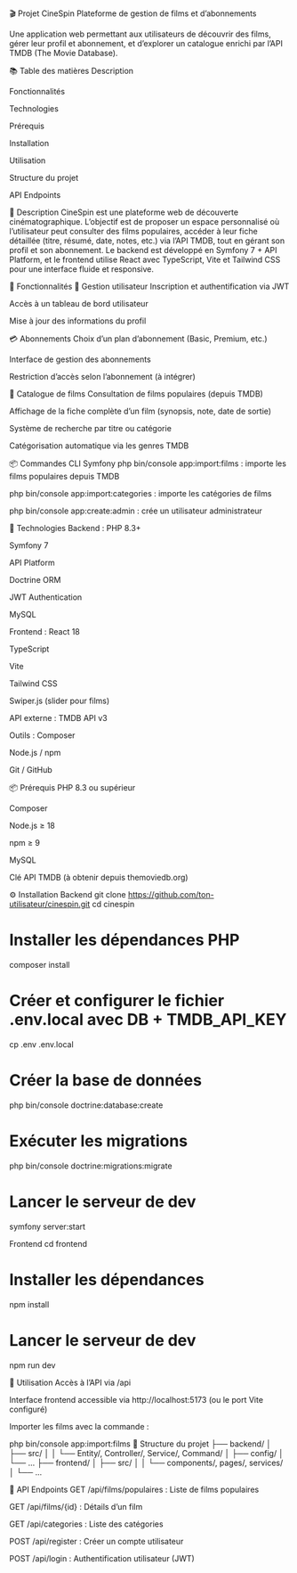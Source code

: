 🎬 Projet CineSpin
Plateforme de gestion de films et d’abonnements

Une application web permettant aux utilisateurs de découvrir des films, gérer leur profil et abonnement, et d’explorer un catalogue enrichi par l’API TMDB (The Movie Database).

📚 Table des matières
Description

Fonctionnalités

Technologies

Prérequis

Installation

Utilisation

Structure du projet

API Endpoints


📝 Description
CineSpin est une plateforme web de découverte cinématographique. L’objectif est de proposer un espace personnalisé où l’utilisateur peut consulter des films populaires, accéder à leur fiche détaillée (titre, résumé, date, notes, etc.) via l’API TMDB, tout en gérant son profil et son abonnement. Le backend est développé en Symfony 7 + API Platform, et le frontend utilise React avec TypeScript, Vite et Tailwind CSS pour une interface fluide et responsive.

🚀 Fonctionnalités
🔐 Gestion utilisateur
Inscription et authentification via JWT

Accès à un tableau de bord utilisateur

Mise à jour des informations du profil

💳 Abonnements
Choix d’un plan d’abonnement (Basic, Premium, etc.)

Interface de gestion des abonnements

Restriction d’accès selon l’abonnement (à intégrer)

🎥 Catalogue de films
Consultation de films populaires (depuis TMDB)

Affichage de la fiche complète d’un film (synopsis, note, date de sortie)

Système de recherche par titre ou catégorie

Catégorisation automatique via les genres TMDB

📦 Commandes CLI Symfony
php bin/console app:import:films : importe les films populaires depuis TMDB

php bin/console app:import:categories : importe les catégories de films

php bin/console app:create:admin : crée un utilisateur administrateur

🧰 Technologies
Backend :
PHP 8.3+

Symfony 7

API Platform

Doctrine ORM

JWT Authentication

MySQL

Frontend :
React 18

TypeScript

Vite

Tailwind CSS

Swiper.js (slider pour films)



API externe :
TMDB API v3

Outils :
Composer

Node.js / npm

Git / GitHub

📦 Prérequis
PHP 8.3 ou supérieur

Composer

Node.js ≥ 18

npm ≥ 9

MySQL

Clé API TMDB (à obtenir depuis themoviedb.org)

⚙️ Installation
Backend
git clone https://github.com/ton-utilisateur/cinespin.git
cd cinespin

# Installer les dépendances PHP
composer install

# Créer et configurer le fichier .env.local avec DB + TMDB_API_KEY
cp .env .env.local

# Créer la base de données
php bin/console doctrine:database:create

# Exécuter les migrations
php bin/console doctrine:migrations:migrate

# Lancer le serveur de dev
symfony server:start

Frontend
cd frontend

# Installer les dépendances
npm install

# Lancer le serveur de dev
npm run dev

🧪 Utilisation
Accès à l’API via /api

Interface frontend accessible via http://localhost:5173 (ou le port Vite configuré)

Importer les films avec la commande :


php bin/console app:import:films
📁 Structure du projet
├── backend/
│   ├── src/
│   │   └── Entity/, Controller/, Service/, Command/
│   ├── config/
│   └── ...
├── frontend/
│   ├── src/
│   │   └── components/, pages/, services/
│   └── ...


📡 API Endpoints
GET /api/films/populaires : Liste de films populaires

GET /api/films/{id} : Détails d’un film

GET /api/categories : Liste des catégories

POST /api/register : Créer un compte utilisateur

POST /api/login : Authentification utilisateur (JWT)

